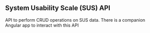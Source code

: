 ## System Usability Scale (SUS) API

API to perform CRUD operations on SUS data. There is a companion Angular app to interact with this API

